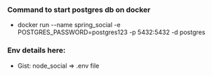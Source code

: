 ### Command to start postgres db on docker

-   docker run --name spring_social -e POSTGRES_PASSWORD=postgres123 -p 5432:5432 -d postgres

### Env details here:

-   Gist: node_social => .env file
